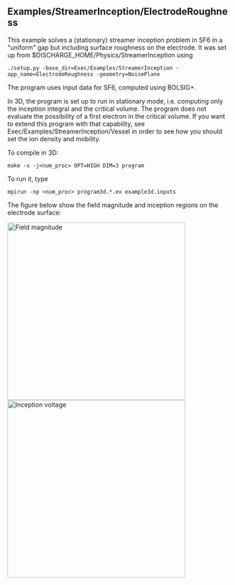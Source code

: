 ## Examples/StreamerInception/ElectrodeRoughness

This example solves a (stationary) streamer inception problem in SF6 in a "uniform" gap but including surface roughness on the electrode. 
It was set up from $DISCHARGE_HOME/Physics/StreamerInception using

```./setup.py -base_dir=Exec/Examples/StreamerInception -app_name=ElectrodeRoughness -geometry=NoisePlane```

The program uses input data for SF6, computed using BOLSIG+.

In 3D, the program is set up to run in stationary mode, i.e. computing only the inception integral and the critical volume.
The program does not evaluate the possibility of a first electron in the critical volume.
If you want to extend this program with that capability, see Exec/Examples/StreamerInception/Vessel in order to see how you should set the ion density and mobility. 

To compile in 3D:

```make -s -j<num_proc> OPT=HIGH DIM=3 program```

To run it, type

```mpirun -np <num_proc> program3d.*.ex example3d.inputs```

The figure below show the field magnitude and inception regions on the electrode surface:

<img src="FieldMagnitude.png" alt="Field magnitude" width="400"/>
<img src="InceptionVotlage.png" alt="Inception voltage" width="400"/>
